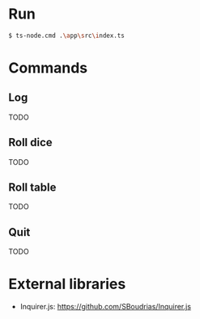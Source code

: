 # Run

``` bash
$ ts-node.cmd .\app\src\index.ts
```

# Commands

## Log

TODO

## Roll dice

TODO

## Roll table

TODO

## Quit

TODO

# External libraries

-  Inquirer.js: https://github.com/SBoudrias/Inquirer.js